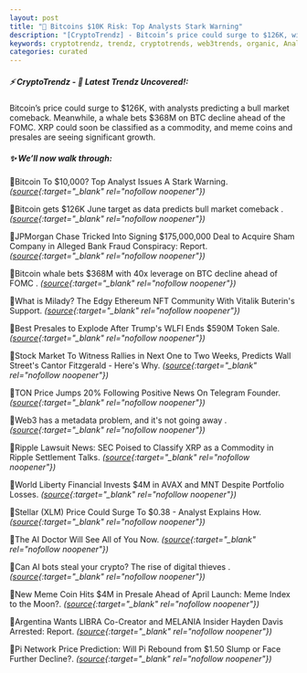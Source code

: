 ```yaml
---
layout: post
title: "🌌 Bitcoins $10K Risk: Top Analysts Stark Warning"
description: "[CryptoTrendz] - Bitcoin’s price could surge to $126K, with analysts predicting a bull market comeback. Meanwhile, a whale bets $368M on BTC decline ahead of the FOMC. XRP could soon be classified as a commodity, and meme coins and presales are seeing significant growth."
keywords: cryptotrendz, trendz, cryptotrends, web3trends, organic, Analyst, digital, market, BTC, XRP, Ethereum, Network, SEC, Token, Bitcoin, AI, NFT, Pi
categories: curated
---
```


##### ⚡ CryptoTrendz - 📌 *Latest Trendz Uncovered!:*

Bitcoin’s price could surge to $126K, with analysts predicting a bull market comeback. Meanwhile, a whale bets $368M on BTC decline ahead of the FOMC. XRP could soon be classified as a commodity, and meme coins and presales are seeing significant growth.

##### ✨ *We’ll now walk through:*


🔹Bitcoin To $10,000? Top Analyst Issues A Stark Warning. *([source](https://s.avyag.com/tfyy){:target="_blank" rel="nofollow noopener"})*

🔹Bitcoin gets $126K June target as data predicts bull market comeback . *([source](https://s.avyag.com/ytjn){:target="_blank" rel="nofollow noopener"})*

🔹JPMorgan Chase Tricked Into Signing $175,000,000 Deal to Acquire Sham Company in Alleged Bank Fraud Conspiracy: Report. *([source](https://s.avyag.com/z8uo){:target="_blank" rel="nofollow noopener"})*

🔹Bitcoin whale bets $368M with 40x leverage on BTC decline ahead of FOMC . *([source](https://s.avyag.com/yt7x){:target="_blank" rel="nofollow noopener"})*

🔹What is Milady? The Edgy Ethereum NFT Community With Vitalik Buterin's Support. *([source](https://s.avyag.com/e7a1){:target="_blank" rel="nofollow noopener"})*

🔹Best Presales to Explode After Trump's WLFI Ends $590M Token Sale. *([source](https://s.avyag.com/lck4){:target="_blank" rel="nofollow noopener"})*

🔹Stock Market To Witness Rallies in Next One to Two Weeks, Predicts Wall Street's Cantor Fitzgerald - Here's Why. *([source](https://s.avyag.com/unn9){:target="_blank" rel="nofollow noopener"})*

🔹TON Price Jumps 20% Following Positive News On Telegram Founder. *([source](https://s.avyag.com/g1ky){:target="_blank" rel="nofollow noopener"})*

🔹Web3 has a metadata problem, and it's not going away . *([source](https://s.avyag.com/4brp){:target="_blank" rel="nofollow noopener"})*

🔹Ripple Lawsuit News: SEC Poised to Classify XRP as a Commodity in Ripple Settlement Talks. *([source](https://s.avyag.com/yxww){:target="_blank" rel="nofollow noopener"})*

🔹World Liberty Financial Invests $4M in AVAX and MNT Despite Portfolio Losses. *([source](https://s.avyag.com/vl0e){:target="_blank" rel="nofollow noopener"})*

🔹Stellar (XLM) Price Could Surge To $0.38 - Analyst Explains How. *([source](https://s.avyag.com/7c2y){:target="_blank" rel="nofollow noopener"})*

🔹The AI Doctor Will See All of You Now. *([source](https://s.avyag.com/ktxw){:target="_blank" rel="nofollow noopener"})*

🔹Can AI bots steal your crypto? The rise of digital thieves . *([source](https://s.avyag.com/9hzh){:target="_blank" rel="nofollow noopener"})*

🔹New Meme Coin Hits $4M in Presale Ahead of April Launch: Meme Index to the Moon?. *([source](https://s.avyag.com/pwqn){:target="_blank" rel="nofollow noopener"})*

🔹Argentina Wants LIBRA Co-Creator and MELANIA Insider Hayden Davis Arrested: Report. *([source](https://s.avyag.com/kbf7){:target="_blank" rel="nofollow noopener"})*

🔹Pi Network Price Prediction: Will Pi Rebound from $1.50 Slump or Face Further Decline?. *([source](https://s.avyag.com/zknd){:target="_blank" rel="nofollow noopener"})*
